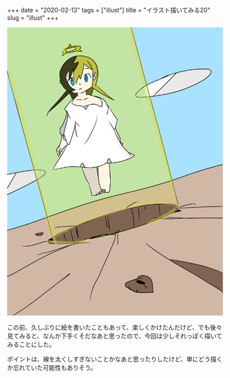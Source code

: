 +++
date = "2020-02-13"
tags = ["illust"]
title = "イラスト描いてみる20"
slug = "illust"
+++

![](/img/yui_20.png)

この前、久しぶりに絵を書いたこともあって、楽しくかけたんだけど、でも後々見てみると、なんか下手くそだなあと思ったので、今回は少しそれっぽく描いてみることにした。

ポイントは、線を太くしすぎないことかなあと思ったりしたけど、単にどう描くか忘れていた可能性もありそう。
